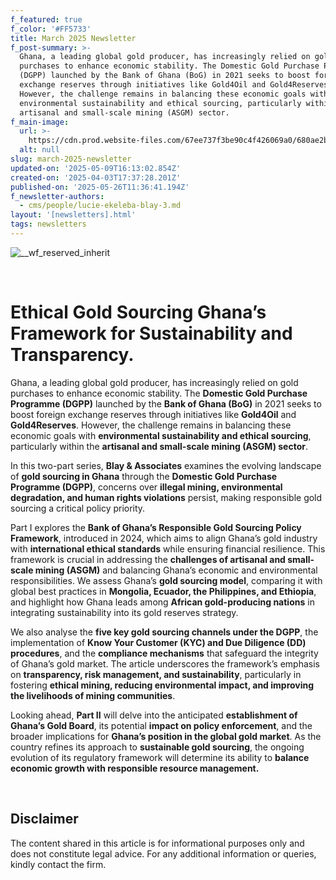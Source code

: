 ```yaml
---
f_featured: true
f_color: '#FF5733'
title: March 2025 Newsletter
f_post-summary: >-
  Ghana, a leading global gold producer, has increasingly relied on gold
  purchases to enhance economic stability. The Domestic Gold Purchase Programme
  (DGPP) launched by the Bank of Ghana (BoG) in 2021 seeks to boost foreign
  exchange reserves through initiatives like Gold4Oil and Gold4Reserves.
  However, the challenge remains in balancing these economic goals with
  environmental sustainability and ethical sourcing, particularly within the
  artisanal and small-scale mining (ASGM) sector.
f_main-image:
  url: >-
    https://cdn.prod.website-files.com/67ee737f3be90c4f426069a0/680ae2b1a71a911f1b328a2a_close-up-view-of-the-golden-bricks-2023-11-27-05-21-19-utc.png
  alt: null
slug: march-2025-newsletter
updated-on: '2025-05-09T16:13:02.854Z'
created-on: '2025-04-03T17:37:28.201Z'
published-on: '2025-05-26T11:36:41.194Z'
f_newsletter-authors:
  - cms/people/lucie-ekeleba-blay-3.md
layout: '[newsletters].html'
tags: newsletters
---
```


![__wf_reserved_inherit](https://cdn.prod.website-files.com/67ee737f3be90c4f426069a0/680ae295c71cd6a8cb82ed7b_Oil%20stuff.webp)

‍

Ethical Gold Sourcing Ghana’s Framework for Sustainability and Transparency.
============================================================================

Ghana, a leading global gold producer, has increasingly relied on gold purchases to enhance economic stability. The **Domestic Gold Purchase Programme (DGPP)** launched by the **Bank of Ghana (BoG)** in 2021 seeks to boost foreign exchange reserves through initiatives like **Gold4Oil** and **Gold4Reserves**. However, the challenge remains in balancing these economic goals with **environmental sustainability and ethical sourcing**, particularly within the **artisanal and small-scale mining (ASGM) sector**.

In this two-part series, **Blay & Associates** examines the evolving landscape of **gold sourcing in Ghana** through the **Domestic Gold Purchase Programme (DGPP)**, concerns over **illegal mining, environmental degradation, and human rights violations** persist, making responsible gold sourcing a critical policy priority.

Part I explores the **Bank of Ghana’s Responsible Gold Sourcing Policy Framework**, introduced in 2024, which aims to align Ghana’s gold industry with **international ethical standards** while ensuring financial resilience. This framework is crucial in addressing the **challenges of artisanal and small-scale mining (ASGM)** and balancing Ghana’s economic and environmental responsibilities. We assess Ghana’s **gold sourcing model**, comparing it with global best practices in **Mongolia, Ecuador, the Philippines, and Ethiopia**, and highlight how Ghana leads among **African gold-producing nations** in integrating sustainability into its gold reserves strategy.

We also analyse the **five key gold sourcing channels under the DGPP**, the implementation of **Know Your Customer (KYC) and Due Diligence (DD) procedures**, and the **compliance mechanisms** that safeguard the integrity of Ghana’s gold market. The article underscores the framework’s emphasis on **transparency, risk management, and sustainability**, particularly in fostering **ethical mining, reducing environmental impact, and improving the livelihoods of mining communities**.

Looking ahead, **Part II** will delve into the anticipated **establishment of Ghana’s Gold Board**, its potential **impact on policy enforcement**, and the broader implications for **Ghana’s position in the global gold market**. As the country refines its approach to **sustainable gold sourcing**, the ongoing evolution of its regulatory framework will determine its ability to **balance economic growth with responsible resource management.**

‍

Disclaimer
----------

The content shared in this article is for informational purposes only and does not constitute legal advice. For any additional information or queries, kindly contact the firm.

‍
